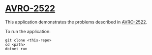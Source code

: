 # [AVRO-2522]

This application demonstrates the problems described in [AVRO-2522].

To run the application:

```
git clone <this-repo>
cd <path>
dotnet run
```

[AVRO-2522]: https://issues.apache.org/jira/browse/AVRO-2522